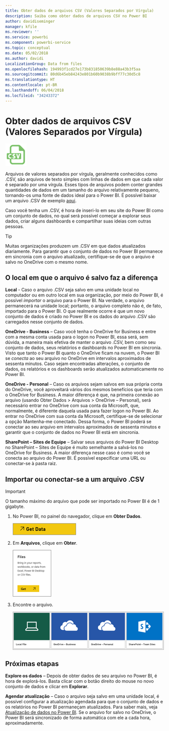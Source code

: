 ```yaml
---
title: Obter dados de arquivos CSV (Valores Separados por Vírgula)
description: Saiba como obter dados de arquivos CSV no Power BI
author: davidiseminger
manager: kfile
ms.reviewer: ''
ms.service: powerbi
ms.component: powerbi-service
ms.topic: conceptual
ms.date: 05/02/2018
ms.author: davidi
LocalizationGroup: Data from files
ms.openlocfilehash: 194993f1cd27e173b831850639b8e88a43b3f5aa
ms.sourcegitcommit: 80d6b45eb84243e801b60b9038b9bff77c30d5c8
ms.translationtype: HT
ms.contentlocale: pt-BR
ms.lasthandoff: 06/04/2018
ms.locfileid: "34243372"
---
```

# <a name="get-data-from-comma-separated-value-csv-files"></a>Obter dados de arquivos CSV (Valores Separados por Vírgula)
![](media/service-comma-separated-value-files/csv_icon.png)

Arquivos de valores separados por vírgula, geralmente conhecidos como .CSV, são arquivos de texto simples com linhas de dados em que cada valor é separado por uma vírgula. Esses tipos de arquivos podem conter grandes quantidades de dados em um tamanho do arquivo relativamente pequeno, tornando-os uma fonte de dados ideal para o Power BI. É possível baixar um arquivo .CSV de exemplo [aqui](http://go.microsoft.com/fwlink/?LinkID=619356).

Caso você tenha um .CSV, é hora de inseri-lo em seu site do Power BI como um conjunto de dados, no qual será possível começar a explorar seus dados, criar alguns dashboards e compartilhar suas ideias com outras pessoas.

>[!TIP]
>Muitas organizações produzem um .CSV em que dados atualizados diariamente. Para garantir que o conjunto de dados no Power BI permanece em sincronia com o arquivo atualizado, certifique-se de que o arquivo é salvo no OneDrive com o mesmo nome.

## <a name="where-your-file-is-saved-makes-a-difference"></a>O local em que o arquivo é salvo faz a diferença
**Local** - Caso o arquivo .CSV seja salvo em uma unidade local no computador ou em outro local em sua organização, por meio do Power BI, é possível *importar* o arquivo para o Power BI. Na verdade, o arquivo permanecerá na unidade local; portanto, o arquivo completo não é, de fato, importado para o Power BI. O que realmente ocorre é que um novo conjunto de dados é criado no Power BI e os dados do arquivo .CSV são carregados nesse conjunto de dados.

**OneDrive - Business** – Caso você tenha o OneDrive for Business e entre com a mesma conta usada para o logon no Power BI, essa será, sem dúvida, a maneira mais efetiva de manter o arquivo .CSV, bem como seu conjunto de dados, seus relatórios e dashboards no Power BI em sincronia. Visto que tanto o Power BI quanto o OneDrive ficam na nuvem, o Power BI se *conecta* ao seu arquivo no OneDrive em intervalos aproximados de sessenta minutos. Caso sejam encontradas alterações, o conjunto de dados, os relatórios e os dashboards serão atualizados automaticamente no Power BI.

**OneDrive - Personal** – Caso os arquivos sejam salvos em sua própria conta do OneDrive, você aproveitará vários dos mesmos benefícios que teria com o OneDrive for Business. A maior diferença é que, na primeira conexão ao arquivo (usando Obter Dados > Arquivos > OneDrive – Personal), será necessário entrar no OneDrive com sua conta da Microsoft, que, normalmente, é diferente daquela usada para fazer logon no Power BI. Ao entrar no OneDrive com sua conta da Microsoft, certifique-se de selecionar a opção Mantenha-me conectado. Dessa forma, o Power BI poderá se conectar ao seu arquivo em intervalos aproximados de sessenta minutos e garantir que o conjunto de dados no Power BI está em sincronia.

**SharePoint – Sites de Equipe** – Salvar seus arquivos do Power BI Desktop no SharePoint – Sites de Equipe é muito semelhante a salvá-los no OneDrive for Business. A maior diferença nesse caso é como você se conecta ao arquivo do Power BI. É possível especificar uma URL ou conectar-se à pasta raiz.

## <a name="import-or-connect-to-a-csv-file"></a>Importar ou conectar-se a um arquivo .CSV
>[!IMPORTANT]
>O tamanho máximo do arquivo que pode ser importado no Power BI é de 1 gigabyte.

1. No Power BI, no painel do navegador, clique em **Obter Dados**.
   
   ![](media/service-comma-separated-value-files/csv_get_data_button.png)
2. Em **Arquivos**, clique em **Obter**.
   
   ![](media/service-comma-separated-value-files/csv_files_get.png)
3. Encontre o arquivo.
   
   ![](media/service-comma-separated-value-files/csv_find_your_file.png)

## <a name="next-steps"></a>Próximas etapas
**Explore os dados** – Depois de obter dados de seu arquivo no Power BI, é hora de explorá-los. Basta clicar com o botão direito do mouse no novo conjunto de dados e clicar em **Explorar**.

**Agendar atualização** – Caso o arquivo seja salvo em uma unidade local, é possível configurar a atualização agendada para que o conjunto de dados e os relatórios no Power BI permaneçam atualizados. Para saber mais, veja [Atualização de dados no Power BI](refresh-data.md). Se o arquivo for salvo no OneDrive, o Power BI será sincronizado de forma automática com ele a cada hora, aproximadamente.

